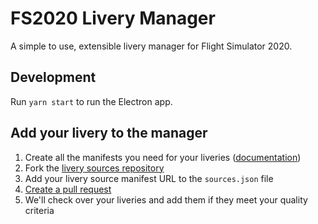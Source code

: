 # FS2020 Livery Manager

A simple to use, extensible livery manager for Flight Simulator 2020.

## Development

Run `yarn start` to run the Electron app.

## Add your livery to the manager

1. Create all the manifests you need for your liveries ([documentation](https://github.com/davwheat/MSFS2020-livery-sources#readme))
2. Fork the [livery sources repository](https://github.com/davwheat/MSFS2020-livery-sources)
3. Add your livery source manifest URL to the `sources.json` file
4. [Create a pull request](https://github.com/davwheat/MSFS2020-livery-sources/compare)
5. We'll check over your liveries and add them if they meet your quality criteria
